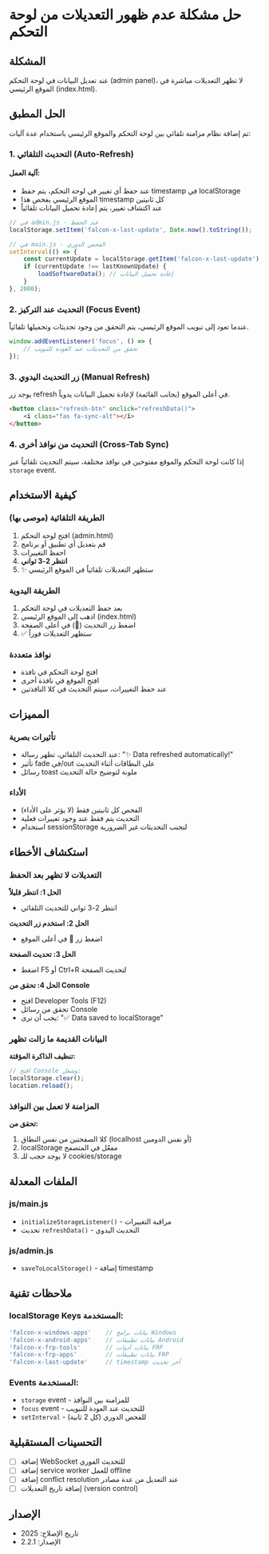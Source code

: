 # حل مشكلة عدم ظهور التعديلات من لوحة التحكم

## المشكلة
عند تعديل البيانات في لوحة التحكم (admin panel)، لا تظهر التعديلات مباشرة في الموقع الرئيسي (index.html).

## الحل المطبق

تم إضافة نظام مزامنة تلقائي بين لوحة التحكم والموقع الرئيسي باستخدام عدة آليات:

### 1. التحديث التلقائي (Auto-Refresh)

#### آلية العمل:
- عند حفظ أي تغيير في لوحة التحكم، يتم حفظ timestamp في localStorage
- الموقع الرئيسي يفحص هذا timestamp كل ثانيتين
- عند اكتشاف تغيير، يتم إعادة تحميل البيانات تلقائياً

```javascript
// في admin.js - عند الحفظ
localStorage.setItem('falcon-x-last-update', Date.now().toString());

// في main.js - الفحص الدوري
setInterval(() => {
    const currentUpdate = localStorage.getItem('falcon-x-last-update');
    if (currentUpdate !== lastKnownUpdate) {
        loadSoftwareData(); // إعادة تحميل البيانات
    }
}, 2000);
```

### 2. التحديث عند التركيز (Focus Event)

عندما تعود إلى تبويب الموقع الرئيسي، يتم التحقق من وجود تحديثات وتحميلها تلقائياً.

```javascript
window.addEventListener('focus', () => {
    // تحقق من التحديثات عند العودة للتبويب
});
```

### 3. زر التحديث اليدوي (Manual Refresh)

يوجد زر refresh في أعلى الموقع (بجانب القائمة) لإعادة تحميل البيانات يدوياً.

```html
<button class="refresh-btn" onclick="refreshData()">
    <i class="fas fa-sync-alt"></i>
</button>
```

### 4. التحديث من نوافذ أخرى (Cross-Tab Sync)

إذا كانت لوحة التحكم والموقع مفتوحين في نوافذ مختلفة، سيتم التحديث تلقائياً عبر `storage` event.

## كيفية الاستخدام

### الطريقة التلقائية (موصى بها)
1. افتح لوحة التحكم (admin.html)
2. قم بتعديل أي تطبيق أو برنامج
3. احفظ التغييرات
4. **انتظر 2-3 ثواني**
5. ✨ ستظهر التعديلات تلقائياً في الموقع الرئيسي

### الطريقة اليدوية
1. بعد حفظ التعديلات في لوحة التحكم
2. اذهب إلى الموقع الرئيسي (index.html)
3. اضغط زر التحديث (🔄) في أعلى الصفحة
4. ✅ ستظهر التعديلات فوراً

### نوافذ متعددة
- افتح لوحة التحكم في نافذة
- افتح الموقع في نافذة أخرى
- عند حفظ التغييرات، سيتم التحديث في كلا النافذتين

## المميزات

### تأثيرات بصرية
- عند التحديث التلقائي، تظهر رسالة: "✨ Data refreshed automatically!"
- تأثير fade في/out على البطاقات أثناء التحديث
- رسائل toast ملونة لتوضيح حالة التحديث

### الأداء
- الفحص كل ثانيتين فقط (لا يؤثر على الأداء)
- التحديث يتم فقط عند وجود تغييرات فعلية
- استخدام sessionStorage لتجنب التحديثات غير الضرورية

## استكشاف الأخطاء

### التعديلات لا تظهر بعد الحفظ

**الحل 1: انتظر قليلاً**
- انتظر 2-3 ثواني للتحديث التلقائي

**الحل 2: استخدم زر التحديث**
- اضغط زر 🔄 في أعلى الموقع

**الحل 3: تحديث الصفحة**
- اضغط F5 أو Ctrl+R لتحديث الصفحة

**الحل 4: تحقق من Console**
- افتح Developer Tools (F12)
- تحقق من رسائل Console
- يجب أن ترى: "✅ Data saved to localStorage"

### البيانات القديمة ما زالت تظهر

**تنظيف الذاكرة المؤقتة:**
```javascript
// افتح Console وشغل:
localStorage.clear();
location.reload();
```

### المزامنة لا تعمل بين النوافذ

**تحقق من:**
1. كلا الصفحتين من نفس النطاق (localhost أو نفس الدومين)
2. localStorage مفعّل في المتصفح
3. لا يوجد حجب للـ cookies/storage

## الملفات المعدلة

### js/main.js
- `initializeStorageListener()` - مراقبة التغييرات
- تحديث `refreshData()` - التحديث اليدوي

### js/admin.js
- `saveToLocalStorage()` - إضافة timestamp

## ملاحظات تقنية

### localStorage Keys المستخدمة:
```javascript
'falcon-x-windows-apps'    // بيانات برامج Windows
'falcon-x-android-apps'    // بيانات تطبيقات Android
'falcon-x-frp-tools'       // بيانات أدوات FRP
'falcon-x-frp-apps'        // بيانات تطبيقات FRP
'falcon-x-last-update'     // timestamp آخر تحديث
```

### Events المستخدمة:
- `storage` event - للمزامنة بين النوافذ
- `focus` event - للتحديث عند العودة للتبويب
- `setInterval` - للفحص الدوري (كل 2 ثانية)

## التحسينات المستقبلية
- [ ] إضافة WebSocket للتحديث الفوري
- [ ] إضافة service worker للعمل offline
- [ ] إضافة conflict resolution عند التعديل من عدة مصادر
- [ ] إضافة تاريخ التعديلات (version control)

## الإصدار
- تاريخ الإصلاح: 2025
- الإصدار: 2.2.1
